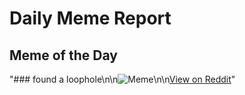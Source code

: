 # Daily Meme Report

## Meme of the Day
"### found a loophole\n\n![Meme](https://i.redd.it/pmbksq6hjrwf1.gif)\n\n[View on Reddit](https://redd.it/1odqb3o)"

